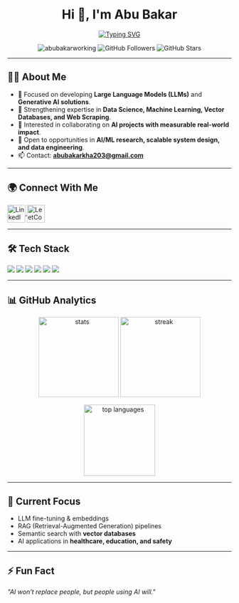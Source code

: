 <h1 align="center">Hi 👋, I'm Abu Bakar</h1>

<p align="center">
  <a href="https://git.io/typing-svg">
    <img src="https://readme-typing-svg.herokuapp.com?font=Fira+Code&pause=1000&color=0e75b6&center=true&vCenter=true&width=600&lines=AI+%26+Generative+AI+;Data+Science;Building+Human-Centric+AI+Apps;Always+Learning+%26+Innovating" alt="Typing SVG" />
  </a>
</p>

<p align="center">
  <img src="https://komarev.com/ghpvc/?username=abubakarworking&label=Profile%20views&color=0e75b6&style=flat" alt="abubakarworking" /> 
  <img src="https://img.shields.io/github/followers/abubakarworking?label=Followers&style=social" alt="GitHub Followers" />
  <img src="https://img.shields.io/github/stars/abubakarworking?affiliations=OWNER%2CCOLLABORATOR&style=social" alt="GitHub Stars" />
</p>

---

## 👨‍💻 About Me
- 🔭 Focused on developing **Large Language Models (LLMs)** and **Generative AI solutions**.  
- 🌱 Strengthening expertise in **Data Science, Machine Learning, Vector Databases, and Web Scraping**.  
- 👯 Interested in collaborating on **AI projects with measurable real-world impact**.  
- 🤝 Open to opportunities in **AI/ML research, scalable system design, and data engineering**.  
- 📫 Contact: **abubakarkha203@gmail.com**  



---

## 🌍 Connect With Me
<p align="left">
<a href="https://linkedin.com/in/abu bakar" target="blank">
  <img align="center" src="https://skillicons.dev/icons?i=linkedin" alt="LinkedIn" height="40" width="40" />
</a>
<a href="https://www.leetcode.com/abubakar_001" target="blank">
  <img align="center" src="https://skillicons.dev/icons?i=leetcode" alt="LeetCode" height="40" width="40" />
</a>
</p>

---

## 🛠️ Tech Stack
<p align="left">
  <!-- Programming -->
  <img src="https://skillicons.dev/icons?i=python,cpp" />
  
  <!-- AI/ML -->
  <img src="https://skillicons.dev/icons?i=pytorch,tensorflow" />
  <img src="https://skillicons.dev/icons?i=sklearn" />
  
  <!-- Data -->
  <img src="https://skillicons.dev/icons?i=pandas,mysql" />
  
  <!-- DevOps / Tools -->
  <img src="https://skillicons.dev/icons?i=docker" />
  
  <!-- Web / Styling -->
  <img src="https://skillicons.dev/icons?i=html,tailwind" />
</p>

---

## 📊 GitHub Analytics
<p align="center">
  <img src="https://github-readme-stats.vercel.app/api?username=abubakarworking&show_icons=true&theme=tokyonight" alt="stats" height="180" />
  <img src="https://github-readme-streak-stats.herokuapp.com/?user=abubakarworking&theme=tokyonight" alt="streak" height="180" />
</p>

<p align="center">
  <img src="https://github-readme-stats.vercel.app/api/top-langs/?username=abubakarworking&layout=compact&theme=tokyonight" alt="top languages" height="160"/>
</p>

---

## 🚀 Current Focus
- LLM fine-tuning & embeddings  
- RAG (Retrieval-Augmented Generation) pipelines  
- Semantic search with **vector databases**  
- AI applications in **healthcare, education, and safety**  

---

## ⚡ Fun Fact
_"AI won’t replace people, but people using AI will."_  
